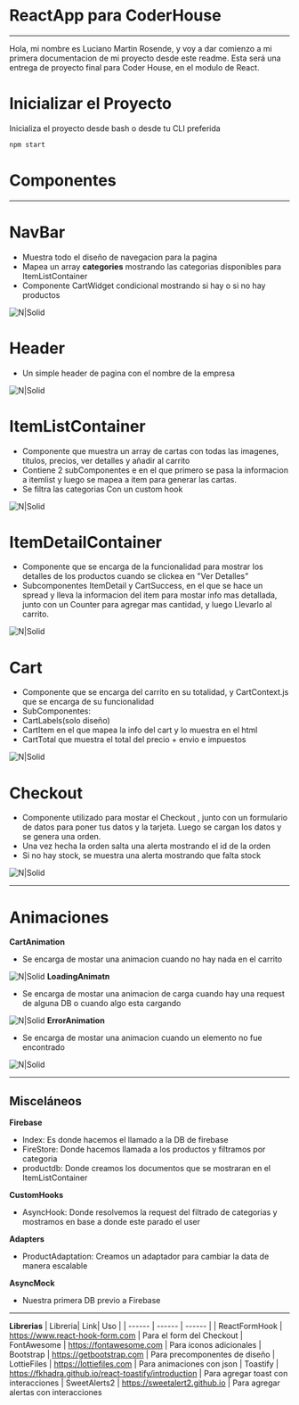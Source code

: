 # ReactApp para CoderHouse
---------
Hola, mi nombre es Luciano Martin Rosende, y voy a dar comienzo a mi primera documentacion de mi proyecto desde este readme. Esta será una entrega de proyecto final para Coder House, en el modulo de React.
# Inicializar el Proyecto

Inicializa el proyecto desde bash o desde tu CLI preferida
```sh
npm start
```

# Componentes
-------

# NavBar
- Muestra todo el diseño de navegacion para la pagina
- Mapea un array **categories** mostrando las categorias disponibles para ItemListContainer
- Componente CartWidget condicional mostrando si hay o si no hay productos

![N|Solid](https://i.imgur.com/SEPMNjw.png)

# Header
- Un simple header de pagina con el nombre de la empresa

![N|Solid](https://i.imgur.com/vIOMtxc.png)

# ItemListContainer
- Componente que muestra un array de cartas con todas las imagenes, titulos, precios, ver detalles y añadir al carrito
- Contiene 2 subComponentes <ItemList> e <Item> en el que primero se pasa la informacion a itemlist y luego se mapea a item para generar las cartas.
- Se filtra las categorias Con un custom hook

![N|Solid](https://i.imgur.com/QLe9a2A.png)
 
# ItemDetailContainer
- Componente que se encarga de la funcionalidad para mostrar los detalles de los productos cuando se clickea en "Ver Detalles"
- Subcomponentes ItemDetail y CartSuccess, en el que se hace un spread y lleva la informacion del item para mostar info mas detallada, junto con un Counter para agregar mas cantidad, y luego Llevarlo al carrito.

![N|Solid](https://i.imgur.com/B0EqtxR.png)

# Cart
- Componente que se encarga del carrito en su totalidad, y CartContext.js que se encarga de su funcionalidad
- SubComponentes:
- CartLabels(solo diseño)
- CartItem en el que mapea la info del cart y lo muestra en el html 
- CartTotal que muestra el total del precio + envio e impuestos

![N|Solid](https://i.imgur.com/8BE4nsB.png)

# Checkout
- Componente utilizado para mostar el Checkout , junto con un formulario de datos para poner tus datos y la tarjeta. Luego se cargan los datos y se genera una orden.
- Una vez hecha la orden salta una alerta mostrando el id de la orden
- Si no hay stock, se muestra una alerta mostrando que falta stock

![N|Solid](https://i.imgur.com/B0im05O.png)

-------------
# Animaciones
**CartAnimation**
- Se encarga de mostar una animacion cuando no hay nada en el carrito

![N|Solid](https://i.imgur.com/BviQtRd.png)
**LoadingAnimatn**
- Se encarga de mostar una animacion de carga cuando hay una request de alguna DB o cuando algo esta cargando

![N|Solid](https://i.imgur.com/jLEVJyM.png)
**ErrorAnimation**
- Se encarga de mostar una animacion cuando un elemento no fue encontrado

![N|Solid](https://i.imgur.com/dqLEYst.png)

------
## Misceláneos
**Firebase**
- Index: Es donde hacemos el llamado a la DB de firebase
- FireStore: Donde hacemos llamada a los productos y filtramos por categoria
- productdb: Donde creamos los documentos que se mostraran en el ItemListContainer

**CustomHooks**
- AsyncHook: Donde resolvemos la request del filtrado de categorias y mostramos en base a donde este parado el user

**Adapters**
- ProductAdaptation: Creamos un adaptador para cambiar la data de manera escalable

**AsyncMock**
- Nuestra primera DB previo a Firebase

----
**Librerias**
| Libreria| Link| Uso |
| ------ | ------ | ------ |
| ReactFormHook | https://www.react-hook-form.com | Para el form del Checkout
| FontAwesome | https://fontawesome.com | Para iconos adicionales
| Bootstrap | https://getbootstrap.com | Para precomponentes de diseño
| LottieFiles | https://lottiefiles.com | Para animaciones con json
| Toastify | https://fkhadra.github.io/react-toastify/introduction | Para agregar toast con interacciones
| SweetAlerts2 | https://sweetalert2.github.io | Para agregar alertas con interacciones